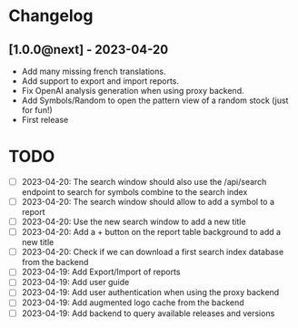 # Changelog

## [1.0.0@next] - 2023-04-20
- Add many missing french translations.
- Add support to export and import reports.
- Fix OpenAI analysis generation when using proxy backend.
- Add Symbols/Random to open the pattern view of a random stock (just for fun!)
- First release

# TODO

- [ ] 2023-04-20: The search window should also use the /api/search endpoint to search for symbols combine to the search index
- [ ] 2023-04-20: The search window should allow to add a symbol to a report
- [ ] 2023-04-20: Use the new search window to add a new title
- [ ] 2023-04-20: Add a + button on the report table background to add a new title
- [ ] 2023-04-20: Check if we can download a first search index database from the backend
- [ ] 2023-04-19: Add Export/Import of reports
- [ ] 2023-04-19: Add user guide
- [ ] 2023-04-19: Add user authentication when using the proxy backend
- [ ] 2023-04-19: Add augmented logo cache from the backend
- [ ] 2023-04-19: Add backend to query available releases and versions
